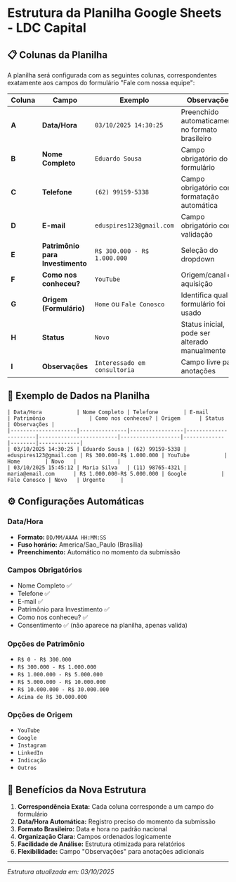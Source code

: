 # Estrutura da Planilha Google Sheets - LDC Capital

## 📋 Colunas da Planilha

A planilha será configurada com as seguintes colunas, correspondentes exatamente aos campos do formulário "Fale com nossa equipe":

| Coluna | Campo | Exemplo | Observações |
|--------|-------|---------|-------------|
| **A** | **Data/Hora** | `03/10/2025 14:30:25` | Preenchido automaticamente no formato brasileiro |
| **B** | **Nome Completo** | `Eduardo Sousa` | Campo obrigatório do formulário |
| **C** | **Telefone** | `(62) 99159-5338` | Campo obrigatório com formatação automática |
| **D** | **E-mail** | `eduspires123@gmail.com` | Campo obrigatório com validação |
| **E** | **Patrimônio para Investimento** | `R$ 300.000 - R$ 1.000.000` | Seleção do dropdown |
| **F** | **Como nos conheceu?** | `YouTube` | Origem/canal de aquisição |
| **G** | **Origem (Formulário)** | `Home` ou `Fale Conosco` | Identifica qual formulário foi usado |
| **H** | **Status** | `Novo` | Status inicial, pode ser alterado manualmente |
| **I** | **Observações** | `Interessado em consultoria` | Campo livre para anotações |

## 🔄 Exemplo de Dados na Planilha

```
| Data/Hora           | Nome Completo | Telefone        | E-mail                | Patrimônio              | Como nos conheceu? | Origem      | Status | Observações |
|---------------------|---------------|-----------------|----------------------|-------------------------|-------------------|-------------|--------|-------------|
| 03/10/2025 14:30:25 | Eduardo Sousa | (62) 99159-5338 | eduspires123@gmail.com | R$ 300.000-R$ 1.000.000 | YouTube           | Home        | Novo   |             |
| 03/10/2025 15:45:12 | Maria Silva   | (11) 98765-4321 | maria@email.com      | R$ 1.000.000-R$ 5.000.000 | Google           | Fale Conosco | Novo   | Urgente     |
```

## ⚙️ Configurações Automáticas

### Data/Hora
- **Formato:** `DD/MM/AAAA HH:MM:SS`
- **Fuso horário:** America/Sao_Paulo (Brasília)
- **Preenchimento:** Automático no momento da submissão

### Campos Obrigatórios
- Nome Completo ✅
- Telefone ✅  
- E-mail ✅
- Patrimônio para Investimento ✅
- Como nos conheceu? ✅
- Consentimento ✅ (não aparece na planilha, apenas valida)

### Opções de Patrimônio
- `R$ 0 - R$ 300.000`
- `R$ 300.000 - R$ 1.000.000`
- `R$ 1.000.000 - R$ 5.000.000`
- `R$ 5.000.000 - R$ 10.000.000`
- `R$ 10.000.000 - R$ 30.000.000`
- `Acima de R$ 30.000.000`

### Opções de Origem
- `YouTube`
- `Google`
- `Instagram`
- `LinkedIn`
- `Indicação`
- `Outros`

## 🎯 Benefícios da Nova Estrutura

1. **Correspondência Exata:** Cada coluna corresponde a um campo do formulário
2. **Data/Hora Automática:** Registro preciso do momento da submissão
3. **Formato Brasileiro:** Data e hora no padrão nacional
4. **Organização Clara:** Campos ordenados logicamente
5. **Facilidade de Análise:** Estrutura otimizada para relatórios
6. **Flexibilidade:** Campo "Observações" para anotações adicionais

---
*Estrutura atualizada em: 03/10/2025*














